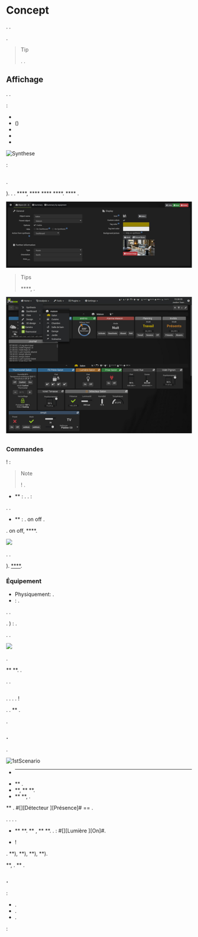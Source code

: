 # Concept

. .

.

> Tip
>
> . .

## Affichage

.  [](https://market.jeedom.com/) .

 :

-  [](/en_US/core/4.1/dashboard)
-  [](/en_US/core/4.1/overview) ()
-  [](/en_US/core/4.1/view)
-  [](/en_US/core/4.1/design)
-  [](/en_US/core/4.1/design3d)

![Synthese](images/concept-synthese.jpg)

 : [](/en_US/mobile/index)

## 

 [](/en_US/core/4.1/object).

). . .  ****,  **** ****  ****.  **** .

![Objet](images/concept-objet.jpg)

> Tips
>
>  ****, . [](/en_US/core/4.1/profils)

![](images/concept-dashboard.jpg)

## 

### Commandes

 !  :

> Note
>
>  ! .

-  ** :
. .
 : [](/en_US/core/4.1/history)

 [](/en_US/core/4.1/scenario) . .

-  ** :
.  on  off .

.  on  off,  ****.

![](images/concept-commands.jpg)

. .

). [****](/en_US/core/4.2/types).

### Équipement

- Physiquement: .
- : .

. .

. ) : [](/en_US/core/4.1/widgets).

. .

![](images/concept-equipment.jpg)

 [](/en_US/core/4.1/plugin).

 **  **. .

. .

## 

. . . .  !

. .  ** .

 [](/en_US/core/4.1/scenario) .


### .

.

![1stScenario](images/1stScenario.gif)

-  ****
-  ** .
-  **,  **  **.
-  **  **, .

 ** . #[][Détecteur ][Présence]# == .

. . . .

-  **  **.  ** , **  **. .  : #[][Lumière ][On]#.

-  !

.  **),  **),  **),  **).

 **, .  ** .


### .

 :

- .
- .
- .

 : [](https://kiboost.github.io/jeedom_docs/jeedomV4Tips/Tutos/ProgDuJour/en_US/)

